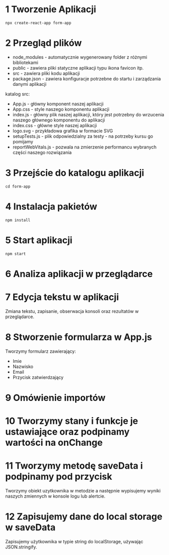 

# 1 Tworzenie Aplikacji 

``` npx create-react-app form-app ```

# 2 Przegląd plików 

 * node_modules - automatycznie wygenerowany folder z różnymi bibliotekami
 * public - zawiera pliki statyczne aplikacji typu ikona favicon itp.
 * src - zawiera pliki kodu aplikacji
 * package.json - zawiera konfiguracje potrzebne do startu i zarządzania danymi aplikacji


 katalog src:
 * App.js - główny komponent naszej aplikacji 
 * App.css - style naszego komponentu aplikacji
 * index.js - główny plik naszej aplikacji, który jest potrzebny do wrzucenia naszego głównego komponentu do aplikacji
 * index.css - główne style naszej aplikacji
 * logo.svg - przykładowa grafika w formacie SVG
 * setupTests.js - plik odpowiedzialny za testy - na potrzeby kursu go pomijamy
 * reportWebVitals.js - pozwala na zmierzenie performancu wybranych części naszego rozwiązania

# 3 Przejście do katalogu aplikacji

``` cd form-app ```

# 4 Instalacja pakietów

``` npm install ```

# 5 Start aplikacji

``` npm start ```

# 6 Analiza aplikacji w przeglądarce 

# 7 Edycja tekstu w aplikacji 

Zmiana tekstu, zapisanie, obserwacja konsoli oraz rezultatów w przeglądarce.

# 8 Stworzenie formularza w App.js

Tworzymy formularz zawierający: 

* Imie
* Nazwisko
* Email
* Przycisk zatwierdzający

# 9 Omówienie importów 

# 10 Tworzymy stany i funkcje je ustawiające oraz podpinamy wartości na onChange

# 11 Tworzymy metodę saveData i podpinamy pod przycisk

Tworzymy obiekt uzytkownika w metodzie a następnie wypisujemy wyniki naszych zmiennych w konsole logu lub alertcie.

# 12 Zapisujemy dane do local storage w saveData 

Zapisujemy użytkownika w typie string do localStorage, używając JSON.stringify.

